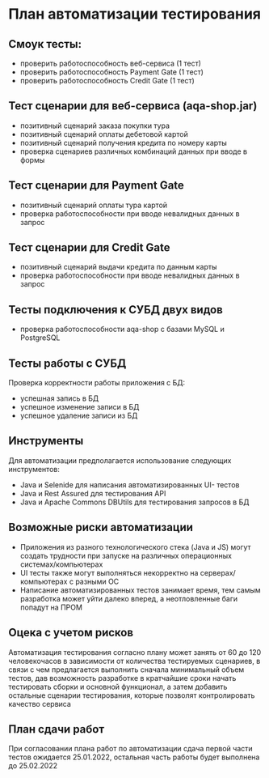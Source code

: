 # План автоматизации тестирования

## Смоук тесты:
 * проверить работоспособность веб-сервиса (1 тест)
 * проверить работоспособность Payment Gate (1 тест)
 * проверить работоспособность Credit Gate (1 тест)
    
 ## Тест сценарии для веб-сервиса (aqa-shop.jar)
 * позитивный сценарий заказа покупки тура
 * позитивный сценарий оплаты дебетовой картой
 * позитивный сценарий получения кредита по номеру карты
 * проверка сценариев различных комбинаций данных при вводе в формы
 
 ## Тест сценарии для Payment Gate
 * позитивный сценарий оплаты тура картой
 * проверка работоспособности при вводе невалидных данных в запрос
 
 ## Тест сценарии для Credit Gate
 * позитивный сценарий выдачи кредита по данным карты
 * проверка работоспособности при вводе невалидных данных в запрос
 
 ## Тесты подключения к СУБД двух видов
 * проверка работоспособности aqa-shop с базами MySQL и PostgreSQL
 
 ## Тесты работы с СУБД
 Проверка корректности работы приложения с БД:
 * успешная запись в БД
 * успешное изменение записи в БД
 * успешное удаление записи из БД
 
 ## Инструменты
 Для автоматизации предполагается использование следующих инструментов:
 * Java и Selenide для написания автоматизированных UI- тестов
 * Java и Rest Assured для тестирования API
 * Java и Apache Commons DBUtils для тестирования запросов в БД
 
 ## Возможные риски автоматизации
 * Приложения из разного технологического стека (Java и JS) могут создать трудности при запуске на различных операционных системах/компьютерах
 * UI тесты также могут выполняться некорректно на серверах/компьютерах с разными ОС
 * Написание автоматизированных тестов занимает время, тем самым разработка может уйти далеко вперед, а неотловленные баги попадут на ПРОМ
 
 ## Оцека с учетом рисков
 Автоматизация тестирования согласно плану может занять от 60 до 120 человекочасов в зависимости от количества тестируемых сценариев,
  в связи с чем предлагается выполнить сначала минимальный объем тестов, 
  дав возможность разработке в кратчайшие сроки начать тестировать сборки и основной функционал, а затем добавить остальные сценарии тестирования,
   которые позволят контролировать качество сервиса 
 
 ## План сдачи работ 
 При согласовании плана работ по автоматизации сдача первой части тестов ожидается 25.01.2022, остальная часть работы будет выполнена до 25.02.2022

